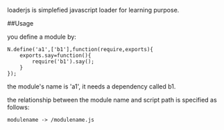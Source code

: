 loaderjs is simplefied javascript loader for learning purpose.

##Usage

you define a module by:
	
	N.define('a1',['b1'],function(require,exports){
		exports.say=function(){
			require('b1').say();
		}
	});
	
the module's name is 'a1', it needs a dependency called b1.

the relationship between the module name and script path is specified as follows:

	modulename -> /modulename.js